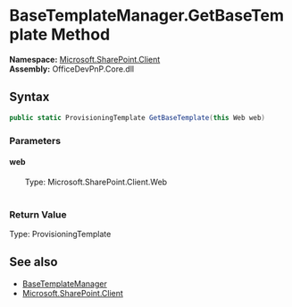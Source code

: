 # BaseTemplateManager.GetBaseTemplate Method  
  

**Namespace:** [Microsoft.SharePoint.Client](Microsoft.SharePoint.Client.md)  
**Assembly:** OfficeDevPnP.Core.dll  
## Syntax
```C#
public static ProvisioningTemplate GetBaseTemplate(this Web web)
```
### Parameters
#### web  
&emsp;&emsp;Type: Microsoft.SharePoint.Client.Web  
&emsp;&emsp;  

  

### Return Value
Type: ProvisioningTemplate  

## See also
- [BaseTemplateManager](Microsoft.SharePoint.Client.BaseTemplateManager.md) 
- [Microsoft.SharePoint.Client](Microsoft.SharePoint.Client.md) 
